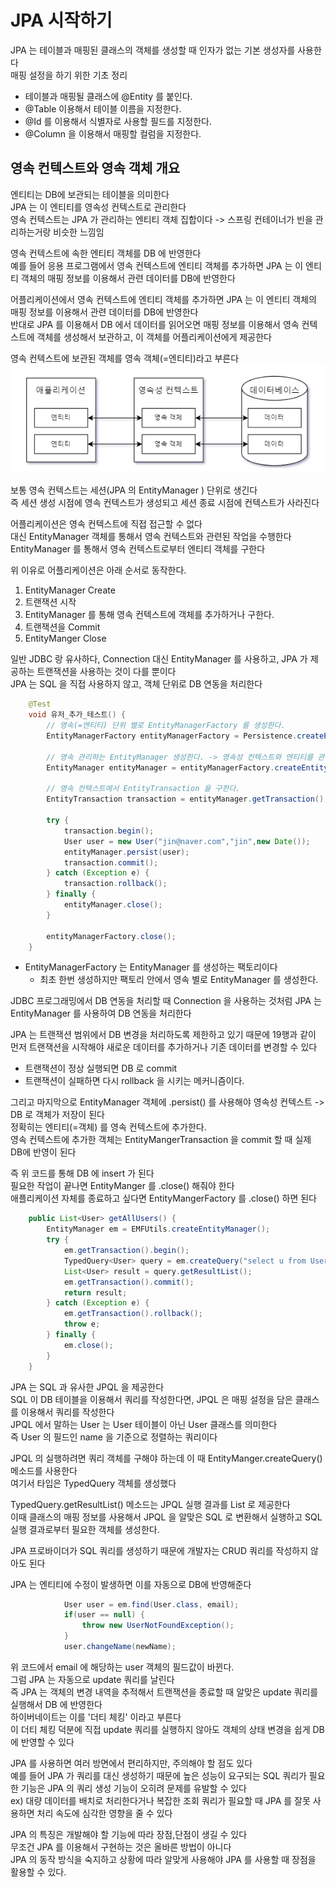 # JPA 시작하기
JPA 는 테이블과 매핑된 클래스의 객체를 생성할 때 인자가 없는 기본 생성자를 사용한다 <br>
매핑 설정을 하기 위한 기초 정리 <br>
- 테이블과 매핑될 클래스에 @Entity 를 붙인다.
- @Table 이용해서 테이블 이름을 지정한다.
- @Id 를 이용해서 식별자로 사용할 필드를 지정한다.
- @Column 을 이용해서 매핑할 컬럼을 지정한다.

## 영속 컨텍스트와 영속 객체 개요
엔티티는 DB에 보관되는 테이블을 의미한다 <br>
JPA 는 이 엔티티를 영속성 컨텍스트로 관리한다 <br>
영속 컨텍스트는 JPA 가 관리하는 엔티티 객체 집합이다 -> 스프링 컨테이너가 빈을 관리하는거랑 비슷한 느낌임<br>

영속 컨텍스트에 속한 엔티티 객체를 DB 에 반영한다 <br>
예를 들어 응용 프로그램에서 영속 컨텍스트에 엔티티 객체를 추가하면 JPA 는 이 엔티티 객체의 매핑 정보를 이용해서 관련 데이터를 DB에 반영한다 <br>

어플리케이션에서 영속 컨텍스트에 엔티티 객체를 추가하면 JPA 는 이 엔티티 객체의 매핑 정보를 이용해서 관련 데이터를 DB에 반영한다 <br>
반대로 JPA 를 이용해서 DB 에서 데이터를 읽어오면 매핑 정보를 이용해서 영속 컨텍스트에 객체를 생성해서 보관하고, 이 객체를 어플리케이션에게 제공한다 <br>

영속 컨텍스트에 보관된 객체를 영속 객체(=엔티티)라고 부른다 <br>
![img.png](image/img.png)<br>

보통 영속 컨텍스트는 세션(JPA 의 EntityManager ) 단위로 생긴다 <br>
즉 세션 생성 시점에 영속 컨텍스트가 생성되고 세션 종료 시점에 컨텍스트가 사라진다 <br>

어플리케이션은 영속 컨텍스트에 직접 접근할 수 없다 <br>
대신 EntityManager 객체를 통해서 영속 컨텍스트와 관련된 작업을 수행한다 <br>
EntityManager 를 통해서 영속 컨텍스트로부터 엔티티 객체를 구한다 <br>

위 이유로 어플리케이션은 아래 순서로 동작한다. <br>
1) EntityManager Create
2) 트랜잭션 시작
3) EntityManager 를 통해 영속 컨텍스트에 객체를 추가하거나 구한다.
4) 트랜잭션을 Commit
5) EntityManger Close

일반 JDBC 랑 유사하다, Connection 대신 EntityManager 를 사용하고, JPA 가 제공하는 트랜잭션을 사용하는 것이 다를 뿐이다 <br>
JPA 는 SQL 을 직접 사용하지 않고, 객체 단위로 DB 연동을 처리한다 <br>

```java
	@Test
	void 유저_추가_테스트() {
		// 영속(=엔티티) 단위 별로 EntityManagerFactory 를 생성한다.
		EntityManagerFactory entityManagerFactory = Persistence.createEntityManagerFactory("jpastart");

		// 영속 관리하는 EntityManager 생성한다. -> 영속성 컨텍스트와 엔티티를 관리한다.
		EntityManager entityManager = entityManagerFactory.createEntityManager();
		
		// 영속 컨텍스트에서 EntityTransaction 을 구한다.
		EntityTransaction transaction = entityManager.getTransaction();

		try {
			transaction.begin();
			User user = new User("jin@naver.com","jin",new Date());
			entityManager.persist(user);
			transaction.commit();
		} catch (Exception e) {
			transaction.rollback();
		} finally {
			entityManager.close();
		}

		entityManagerFactory.close();
	}
```

- EntityManagerFactory 는 EntityManager 를 생성하는 팩토리이다 
  - 최초 한번 생성하지만 팩토리 안에서 영속 별로 EntityManager 를 생성한다. 

JDBC 프로그래밍에서 DB 연동을 처리할 때 Connection 을 사용하는 것처럼 JPA 는 EntityManager 를 사용하여 DB 연동을 처리한다 <br>

JPA 는 트랜잭션 범위에서 DB 변경을 처리하도록 제한하고 있기 때문에 19행과 같이 먼저 트랜잭션을 시작해야 새로운 데이터를 추가하거나 기존 데이터를 변경할 수 있다 <br>
- 트랜잭션이 정상 실행되면 DB 로 commit
- 트랜잭션이 실패하면 다시 rollback 을 시키는 메커니즘이다.

그리고 마지막으로 EntityManager 객체에 .persist() 를 사용해야 영속성 컨텍스트 -> DB 로 객체가 저장이 된다 <br>
정확히는 엔티티(=객체) 를 영속 컨텍스트에 추가한다. <br>
영속 컨텍스트에 추가한 객체는 EntityMangerTransaction 을 commit 할 때 실제 DB에 반영이 된다 <br>

즉 위 코드를 통해 DB 에 insert 가 된다 <br>
필요한 작업이 끝나면 EntityManger 를 .close() 해줘야 한다 <br>
애플리케이션 자체를 종료하고 싶다면  EntityMangerFactory 를 .close() 하면 된다 <br>


```java
	public List<User> getAllUsers() {
		EntityManager em = EMFUtils.createEntityManager();
		try {
			em.getTransaction().begin();
			TypedQuery<User> query = em.createQuery("select u from User u order by u.name", User.class);
			List<User> result = query.getResultList();
			em.getTransaction().commit();
			return result;
		} catch (Exception e) {
			em.getTransaction().rollback();
			throw e;
		} finally {
			em.close();
		}
	}
```

JPA 는 SQL 과 유사한 JPQL 을 제공한다 <br>
SQL 이 DB 테이블을 이용해서 쿼리를 작성한다면, JPQL 은 매핑 설정을 담은 클래스를 이용해서 쿼리를 작성한다 <br>
JPQL 에서 말하는 User 는 User 테이블이 아닌 User 클래스를 의미한다 <br>
즉 User 의 필드인 name 을 기준으로 정렬하는 쿼리이다 <br>

JPQL 의 실행하려면 쿼리 객체를 구해야 하는데 이 때 EntityManger.createQuery() 메소드를 사용한다 <br>
여기서 타입은 TypedQuery 객체를 생성했다 <br>

TypedQuery.getResultList() 메소드는 JPQL 실행 결과를 List 로 제공한다 <br>
이때 클래스의 매핑 정보를 사용해서 JPQL 을 알맞은 SQL 로 변환해서 실행하고 SQL 실행 결과로부터 필요한 객체를 생성한다.<br>

JPA 프로바이더가 SQL 쿼리를 생성하기 때문에 개발자는 CRUD 쿼리를 작성하지 않아도 된다 <br>

JPA 는 엔티티에 수정이 발생하면 이를 자동으로 DB에 반영해준다 <br>
```java
			User user = em.find(User.class, email);
			if(user == null) {
				throw new UserNotFoundException();
			}
			user.changeName(newName);
```

위 코드에서 email 에 해당하는 user 객체의 필드값이 바뀐다. <br>
그럼 JPA 는 자동으로 update 쿼리를 날린다 <br>
즉 JPA 는 객체의 변경 내역을 추적해서 트랜잭션을 종료할 때 알맞은 update 쿼리를 실행해서 DB 에 반영한다 <br>
하이버네이트는 이를 '더티 체킹' 이라고 부른다 <br>
이 더티 체킹 덕분에 직접 update 쿼리를 실행하지 않아도 객체의 상태 변경을 쉽게 DB 에 반영할 수 있다 <br>

JPA 를 사용하면 여러 방면에서 편리하지만, 주의해야 할 점도 있다 <br>
예를 들어 JPA 가 쿼리를 대신 생성하기 때문에 높은 성능이 요구되는 SQL 쿼리가 필요한 기능은 JPA 의 쿼리 생성 기능이 오히려 문제를 유발할 수 있다 <br>
ex) 대량 데이터를 배치로 처리한다거나 복잡한 조회 쿼리가 필요할 때 JPA 를 잘못 사용하면 처리 속도에 심각한 영향을 줄 수 있다 <br>

JPA 의 특징은 개발해야 할 기능에 따라 장점,단점이 생길 수 있다 <br>
무조건 JPA 를 이용해서 구현하는 것은 올바른 방법이 아니다 <br>
JPA 의 동작 방식을 숙지하고 상황에 따라 알맞게 사용해야 JPA 를 사용할 때 장점을 활용할 수 있다.
